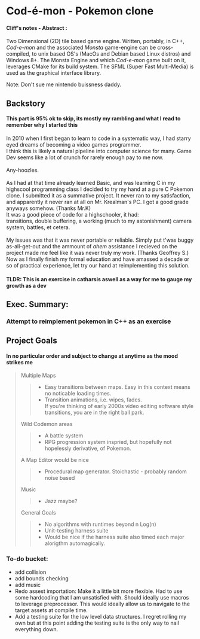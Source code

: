# Cod-é-mon - Pokemon clone 

#### Cliff's notes - Abstract :

Two Dimensional (2D) tile based game engine. Written, portably, in C++, _Cod-e-mon_ and the associated _Monsta_ game-engine can be cross-compiled, to unix based OS's (MacOs and Debian based Linux distros) and Windows 8+. 
The Monsta Engine and which _Cod-e-mon_ game built on it, leverages CMake for its build system. 
The SFML (Super Fast Multi-Media) is used as the graphical interface library. 

Note: Don't sue me nintendo buissness daddy.

## Backstory 

#### This part is 95% ok to skip, its mostly my rambling and what I read to remember why I started this

In 2010 when I first began to learn to code in a systematic way, I had starry eyed dreams of becoming a video games programmer. <br>
I think this is likely a natural pipeline into computer science for many. Game Dev seems like a lot of crunch for rarely enough pay to me now. <br> <br>
Any-hoozles. <br> <br>
As I had at that time already learned Basic, and was learning C in my highscool programming class I decided to try my hand at a pure C Pokemon clone. I submitted it as a summative project. It never ran to my satisfaction, and apparently it never ran at all on Mr. Krealman's PC. I got a good grade anyways somehow. (Thanks Mr.K) <br>
It was a good piece of code for a highschooler, it had: <br>
transitions, double buffering, a working (much to my astonishment) camera system, battles, et cetera. <br> <br>
My issues was that it was never portable or reliable. Simply put t'was buggy as-all-get-out and the ammount of *ahem* assistance I recieved on the project made me feel like it was never truly my work. (Thanks Geoffrey S.)<br>
Now as I finally finish my formal education and have amassed a decade or so of practical experience, let try our hand at reimplementing this solution. <br>

#### TLDR: This is an exercise in catharsis aswell as a way for me to gauge my growth as a dev

## Exec. Summary: <br>
### Attempt to reimplement pokemon in C++ as an exercise

## Project Goals
#### In no particular order and subject to change at anytime as the mood strikes me

> Multiple Maps
>
> > * Easy transitions between maps. Easy in this context means no noticable loading times.
> > * Transition animations, i.e. wipes, fades. <br> If you're thinking of early 2000s video editing software style transitions, you are in the right ball park.
>
> Wild Codemon areas 
> > * A battle system   
> > * RPG progression system inspried, but hopefully not hopelessly derivative, of Pokemon.
>
> A Map Editor would be nice
> > * Procedural map generator. Stoichastic - probably random noise based
>
>  Music
>
> > * Jazz maybe?
>
> General Goals
> > * No algorithms with runtimes beyond n Log(n)
> > * Unit-testing harness suite
> > * Would be nice if the harness suite also timed each major alorigthm automagically.


### To-do bucket:<br>
- add collision
- add bounds checking
- add music
- Redo assest importation: Make it a little bit more flexible. Had to use some hardcoding that I am unsatisfied with. Should ideally use macros to leverage preprocessor. This would ideally allow us to navigate to the target assets at compile time.
- Add a testing suite for the low level data structures. I regret rolling my own but at this point adding the testing suite is the only way to nail everything down.
